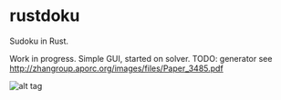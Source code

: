 # rustdoku
Sudoku in Rust.

Work in progress.
Simple GUI, started on solver. 
TODO: generator see http://zhangroup.aporc.org/images/files/Paper_3485.pdf

![alt tag](https://github.com/fredrikpe/rustdoku/pics/rustdoku.png)
